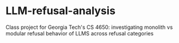 # LLM-refusal-analysis
Class project for Georgia Tech's CS 4650: investigating monolith vs modular refusal behavior of LLMS across refusal categories 
